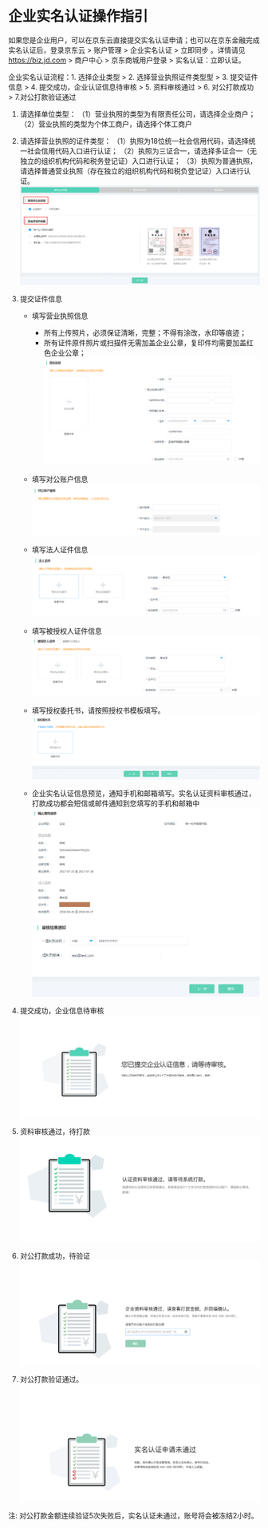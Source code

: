 # 企业实名认证操作指引

如果您是企业用户，可以在京东云直接提交实名认证申请；也可以在京东金融完成实名认证后，登录京东云 > 账户管理 > 企业实名认证 > 立即同步 。详情请见 https://biz.jd.com > 商户中心 > 京东商城用户登录 > 实名认证：立即认证。

企业实名认证流程：1. 选择企业类型  > 2. 选择营业执照证件类型型  > 3. 提交证件信息 > 4. 提交成功，企业认证信息待审核 > 5. 资料审核通过 > 6. 对公打款成功 > 7.对公打款验证通过

 1. 请选择单位类型：
 （1）营业执照的类型为有限责任公司，请选择企业商户；
 （2）营业执照的类型为个体工商户，请选择个体工商户
 2. 请选择营业执照的证件类型：
 （1）执照为18位统一社会信用代码，请选择统一社会信用代码入口进行认证；
 （2）执照为三证合一，请选择多证合一（无独立的组织机构代码和税务登记证）入口进行认证；
 （3）执照为普通执照，请选择普通营业执照（存在独立的组织机构代码和税负登记证）入口进行认证。
![](../../../image/User/Real%20name%20verification/Business%20account%20verification/%E9%80%89%E6%8B%A9%E4%BC%81%E4%B8%9A%E7%B1%BB%E5%9E%8B.png)

 3. 提交证件信息

    - 填写营业执照信息
        - 所有上传照片，必须保证清晰，完整；不得有涂改，水印等痕迹；
         - 所有证件原件照片或扫描件无需加盖企业公章，复印件均需要加盖红色企业公章；
![](../../../image/User/Real%20name%20verification/Business%20account%20verification/%E5%A1%AB%E5%86%99%E8%90%A5%E4%B8%9A%E6%89%A7%E7%85%A7%E4%BF%A1%E6%81%AF.png)

    - 填写对公账户信息
![](../../../image/User/Real%20name%20verification/Business%20account%20verification/%E5%A1%AB%E5%86%99%E5%AF%B9%E5%85%AC%E8%B4%A6%E6%88%B7%E4%BF%A1%E6%81%AF.png)
    - 填写法人证件信息
![](../../../image/User/Real%20name%20verification/Business%20account%20verification/%E5%A1%AB%E5%86%99%E6%B3%95%E4%BA%BA%E8%AF%81%E4%BB%B6%E4%BF%A1%E6%81%AF.png)
    
    - 填写被授权人证件信息
![](../../../image/User/Real%20name%20verification/Business%20account%20verification/%E5%A1%AB%E5%86%99%E8%A2%AB%E6%8E%88%E6%9D%83%E4%BA%BA%E8%AF%81%E4%BB%B6%E4%BF%A1%E6%81%AF.png) 
    
    - 填写授权委托书，请按照授权书模板填写。
![](../../../image/User/Real%20name%20verification/Business%20account%20verification/%E5%A1%AB%E5%86%99%E6%8E%88%E6%9D%83%E5%A7%94%E6%89%98%E4%B9%A6%EF%BC%8C%E8%AF%B7%E6%8C%89%E7%85%A7%E6%8E%88%E6%9D%83%E4%B9%A6%E6%A8%A1%E6%9D%BF%E5%A1%AB%E5%86%99.png)
    
    - 企业实名认证信息预览，通知手机和邮箱填写。实名认证资料审核通过，打款成功都会短信或邮件通知到您填写的手机和邮箱中
![](../../../image/User/Real%20name%20verification/Business%20account%20verification/%E5%A1%AB%E5%86%99%E6%8E%88%E6%9D%83%E5%A7%94%E6%89%98%E4%B9%A6%EF%BC%8C%E8%AF%B7%E6%8C%89%E7%85%A7%E6%8E%88%E6%9D%83%E4%B9%A6%E6%A8%A1%E6%9D%BF%E5%A1%AB%E5%86%992.png)
![](../../../image/User/Real%20name%20verification/Business%20account%20verification/%E5%A1%AB%E5%86%99%E6%8E%88%E6%9D%83%E5%A7%94%E6%89%98%E4%B9%A6%EF%BC%8C%E8%AF%B7%E6%8C%89%E7%85%A7%E6%8E%88%E6%9D%83%E4%B9%A6%E6%A8%A1%E6%9D%BF%E5%A1%AB%E5%86%993.png) 

 4. 提交成功，企业信息待审核
![](../../../image/User/Real%20name%20verification/Business%20account%20verification/%E6%8F%90%E4%BA%A4%E6%88%90%E5%8A%9F%EF%BC%8C%E4%BC%81%E4%B8%9A%E4%BF%A1%E6%81%AF%E5%BE%85%E5%AE%A1%E6%A0%B8.png) 
 
 5. 资料审核通过，待打款
![](../../../image/User/Real%20name%20verification/Business%20account%20verification/%E8%B5%84%E6%96%99%E5%AE%A1%E6%A0%B8%E9%80%9A%E8%BF%87%EF%BC%8C%E5%BE%85%E6%89%93%E6%AC%BE.png)  

 6. 对公打款成功，待验证
![](../../../image/User/Real%20name%20verification/Business%20account%20verification/%E5%AF%B9%E5%85%AC%E6%89%93%E6%AC%BE%E6%88%90%E5%8A%9F%EF%BC%8C%E5%BE%85%E9%AA%8C%E8%AF%81.png)
 

 7. 对公打款验证通过。
![](../../../image/User/Real%20name%20verification/Business%20account%20verification/%E5%AF%B9%E5%85%AC%E6%89%93%E6%AC%BE%E9%AA%8C%E8%AF%81%E9%80%9A%E8%BF%87%E3%80%82.png)

注: 对公打款金额连续验证5次失败后，实名认证未通过，账号将会被冻结2小时。
